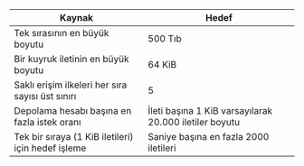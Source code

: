 | Kaynak | Hedef |
|----------|---------------|
| Tek sırasının en büyük boyutu | 500 Tıb |
| Bir kuyruk iletinin en büyük boyutu | 64 KiB |
| Saklı erişim ilkeleri her sıra sayısı üst sınırı | 5 |
| Depolama hesabı başına en fazla istek oranı | İleti başına 1 KiB varsayılarak 20.000 iletiler boyutu |
| Tek bir sıraya (1 KiB iletileri) için hedef işleme | Saniye başına en fazla 2000 iletileri |